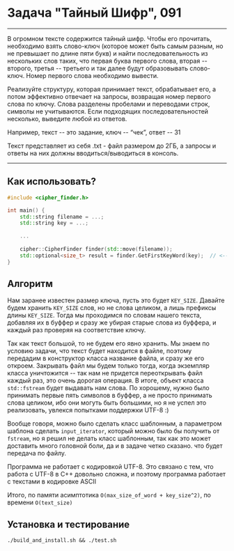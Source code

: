 # Задача "Тайный Шифр", 091

---
В огромном тексте содержится тайный шифр. Чтобы его прочитать, необходимо взять слово-ключ (которое может быть самым разным, но не превышает по длине пяти букв) и найти последовательность из нескольких слов таких, что первая буква первого слова, вторая -- второго, третья -- третьего и так далее будут образовывать слово-ключ. Номер первого слова необходимо вывести.

Реализуйте структуру, которая принимает текст, обрабатывает его, а потом эффективно отвечает на запросы, возвращая номер первого слова по ключу. Слова разделены пробелами и переводами строк, символы не учитываются. Если подходящих последовательностей несколько, выведите любой из ответов.

Например, текст -- это задание, ключ -- “чек”, ответ -- 31

Текст представляет из себя .txt - файл размером до 2ГБ, а запросы и ответы на них должны вводиться/выводиться в консоль.

---

## Как использовать?
```C++
#include <cipher_finder.h>

int main() {
    std::string filename = ...;
    std::string key = ...;
    
    ...
    
    cipher::CipherFinder finder(std::move(filename));
    std::optional<size_t> result = finder.GetFirstKeyWord(key);  // <-- Тут мы получаем ответ к задаче
}

```

## Алгоритм

Нам заранее известен размер ключа, пусть это будет `KEY_SIZE`. Давайте будем хранить `KEY_SIZE` слов,
но не слова целиком, а лишь префиксы длины `KEY_SIZE`. Тогда мы проходимся по словам нашего текста, добавляя их в буффер
и сразу же убирая старые слова из буффера, и каждый раз проверяя на соответствие ключу.

Так как текст большой, то не будем его явно хранить. Мы знаем по условию задачи, что текст будет находится в файле, поэтому
передадим в конструктор класса название файла, и сразу же его откроем. Закрывать файл мы будем только тогда, когда экземпляр
класса уничтожится -- так нам не придется переоткрывать файл каждый раз, это очень дорогая операция. В итоге, объект
класса `std::fstream` будет выдавать нам слова. По хорошему, нужно было принимать первые пять символов в буффер,
а не просто принимать слова целиком, ибо они могуть быть большими, но я не успел это реализовать, увлекся попытками
поддержки UTF-8 :)

Вообще говоря, можно было сделать класс шаблонным, а параметром шаблона сделать `input_iterator`, 
который можно было бы получить от `fstream`,
но я решил не делать класс шаблонным, так как это может доставить много головной боли, да и в задаче четко сказано. что
будет передача по файлу.

Программа не работает с кодировкой UTF-8. Это связано с тем, что работа с UTF-8 в C++ довольно сложна, и поэтому программа
работает с текстами в кодировке ASCII

Итого, по памяти асимптотика `O(max_size_of_word + key_size^2)`, по времени
`O(text_size)`

## Установка и тестирование
```
./build_and_install.sh && ./test.sh
```